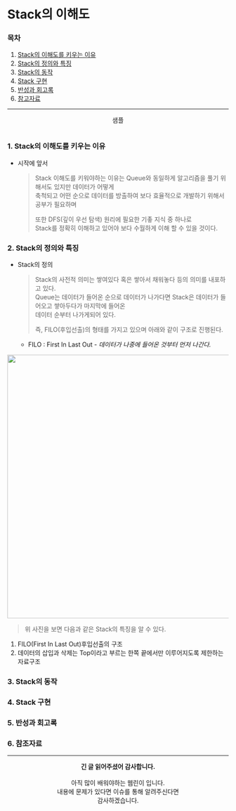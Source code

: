 # Stack의 이해도
### 목차
1. [Stack의 이해도를 키우는 이유](https://github.com/hongcoding94/Daily-Coding-Test-java/blob/main/%EC%95%8C%EA%B3%A0%EB%A6%AC%EC%A6%98%20%ED%9A%8C%EA%B3%A0%EB%A1%9D/007.%20Stack%EC%9D%98%20%EC%9D%B4%ED%95%B4%EB%8F%84.md#1-stack%EC%9D%98-%EC%9D%B4%ED%95%B4%EB%8F%84%EB%A5%BC-%ED%82%A4%EC%9A%B0%EB%8A%94-%EC%9D%B4%EC%9C%A0)
2. [Stack의 정의와 특징](https://github.com/hongcoding94/Daily-Coding-Test-java/blob/main/%EC%95%8C%EA%B3%A0%EB%A6%AC%EC%A6%98%20%ED%9A%8C%EA%B3%A0%EB%A1%9D/007.%20Stack%EC%9D%98%20%EC%9D%B4%ED%95%B4%EB%8F%84.md#2-stack%EC%9D%98-%EC%A0%95%EC%9D%98%EC%99%80-%ED%8A%B9%EC%A7%95)
3. [Stack의 동작](https://github.com/hongcoding94/Daily-Coding-Test-java/blob/main/%EC%95%8C%EA%B3%A0%EB%A6%AC%EC%A6%98%20%ED%9A%8C%EA%B3%A0%EB%A1%9D/007.%20Stack%EC%9D%98%20%EC%9D%B4%ED%95%B4%EB%8F%84.md#3-stack%EC%9D%98-%EB%8F%99%EC%9E%91)
4. [Stack 구현](https://github.com/hongcoding94/Daily-Coding-Test-java/blob/main/%EC%95%8C%EA%B3%A0%EB%A6%AC%EC%A6%98%20%ED%9A%8C%EA%B3%A0%EB%A1%9D/007.%20Stack%EC%9D%98%20%EC%9D%B4%ED%95%B4%EB%8F%84.md#4-stack-%EA%B5%AC%ED%98%84)
5. [반성과 회고록](https://github.com/hongcoding94/Daily-Coding-Test-java/blob/main/%EC%95%8C%EA%B3%A0%EB%A6%AC%EC%A6%98%20%ED%9A%8C%EA%B3%A0%EB%A1%9D/007.%20Stack%EC%9D%98%20%EC%9D%B4%ED%95%B4%EB%8F%84.md#5-%EB%B0%98%EC%84%B1%EA%B3%BC-%ED%9A%8C%EA%B3%A0%EB%A1%9D)
6. [참고자료](https://github.com/hongcoding94/Daily-Coding-Test-java/blob/main/%EC%95%8C%EA%B3%A0%EB%A6%AC%EC%A6%98%20%ED%9A%8C%EA%B3%A0%EB%A1%9D/007.%20Stack%EC%9D%98%20%EC%9D%B4%ED%95%B4%EB%8F%84.md#6-%EC%B0%B8%EC%A1%B0%EC%9E%90%EB%A3%8C) 
  
---

<div align="center">
    <p>샘플</p>
    <img src="" width="" height="" />  
</div>

### 1. Stack의 이해도를 키우는 이유

- 시작에 앞서  
  > Stack 이해도를 키워야하는 이유는 Queue와 동일하게 알고리즘을 풀기 위해서도 있지만 데이터가 어떻게<br/>
  > 축척되고 어떤 순으로 데이터를 방출하여 보다 효율적으로 개발하기 위해서 공부가 필요하며<br/>
  > 
  > 또한 DFS(깊이 우선 탐색) 원리에 필요한 기촣 지식 중 하나로<br/>
  > Stack를 정확히 이해하고 있어야 보다 수월하게 이해 할 수 있을 것이다.

### 2. Stack의 정의와 특징

- Stack의 정의
  > Stack의 사전적 의미는 쌓여있다 혹은 쌓아서 채워놓다 등의 의미를 내포하고 있다.<br/>
  > Queue는 데이터가 들어온 순으로 데이터가 나가다면 Stack은 데이터가 들어오고 쌓아두다가 마지막에 들어온<br/>
  > 데이터 순부터 나가게되어 있다.<br/>
  > 
  > 즉, FILO(후입선출)의 형태를 가지고 있으며 아래와 같이 구조로 진행된다.
    - FILO : First In Last Out - *데이터가 나중에 들어온 것부터 먼저 나간다.*

<div align="center">
    <img src="https://user-images.githubusercontent.com/66407386/183819053-e1e43582-fa59-48f8-a5f2-c0e20f5408a1.png" width="600" height="" />  
</div>

  > 위 사진을 보면 다음과 같은 Stack의 특징을 알 수 있다.<br/>
1. FILO(First In Last Out)후입선출의 구조<br/>
2. 데이터의 삽입과 삭제는 Top이라고 부르는 한쪽 끝에서만 이루어지도록 제한하는 자료구조<br/>

### 3. Stack의 동작

### 4. Stack 구현

### 5. 반성과 회고록

### 6. 참조자료

---
<div align="center">
  <b>긴 글 읽어주셨어 감사합니다.</b><br/><br/>
  아직 많이 배워야하는 웹린이 입니다.<br/>
  내용에 문제가 있다면 이슈를 통해 알려주신다면 <br>
  감사하겠습니다.
</div>
